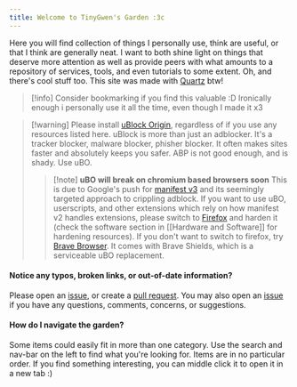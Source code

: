 ```yaml
---
title: Welcome to TinyGwen's Garden :3c
---
```

Here you will find collection of things I personally use, think are useful, or that I think are generally neat. I want to both shine light on things that deserve more attention as well as provide peers with what amounts to a repository of services, tools, and even tutorials to some extent. Oh, and there's cool stuff too. This site was made with [Quartz](https://quartz.jzhao.xyz/) btw!

> [!info] Consider bookmarking if you find this valuable :D
> Ironically enough i personally use it all the time, even though I made it x3

> [!warning] Please install [uBlock Origin](https://github.com/gorhill/uBlock), regardless of if you use any resources listed here.
> uBlock is more than just an adblocker. It's a tracker blocker, malware blocker, phisher blocker. It often makes sites faster and absolutely keeps you safer. ABP is not good enough, and is shady. Use uBO.
>> [!note] **uBO will break on chromium based browsers soon** 
>> This is due to Google's push for [manifest v3](https://www.eff.org/deeplinks/2021/12/googles-manifest-v3-still-hurts-privacy-security-innovation) and its seemingly targeted approach to crippling adblock. If you want to use uBO, userscripts, and other extensions which rely on how manifest v2 handles extensions, please switch to [Firefox](https://www.mozilla.org/en-US/firefox/new/) and harden it (check the software section in [[Hardware and Software]] for hardening resources).
>> If you don't want to switch to firefox, try [Brave Browser](https://brave.com/). It comes with Brave Shields, which is a serviceable uBO replacement. 

#### Notice any typos, broken links, or out-of-date information? 
Please open an [issue](https://github.com/tinygwen/TinyGwens-Garden/issues), or create a [pull request](https://github.com/tinygwen/TinyGwens-Garden/pulls).
You may also open an [issue](https://github.com/tinygwen/TinyGwens-Garden/issues) if you have any questions, comments, concerns, or suggestions.

#### How do I navigate the garden?
Some items could easily fit in more than one category. Use the search and nav-bar on the left to find what you're looking for. Items are in no particular order. If you find something interesting, you can middle click it to open it in a new tab :)

